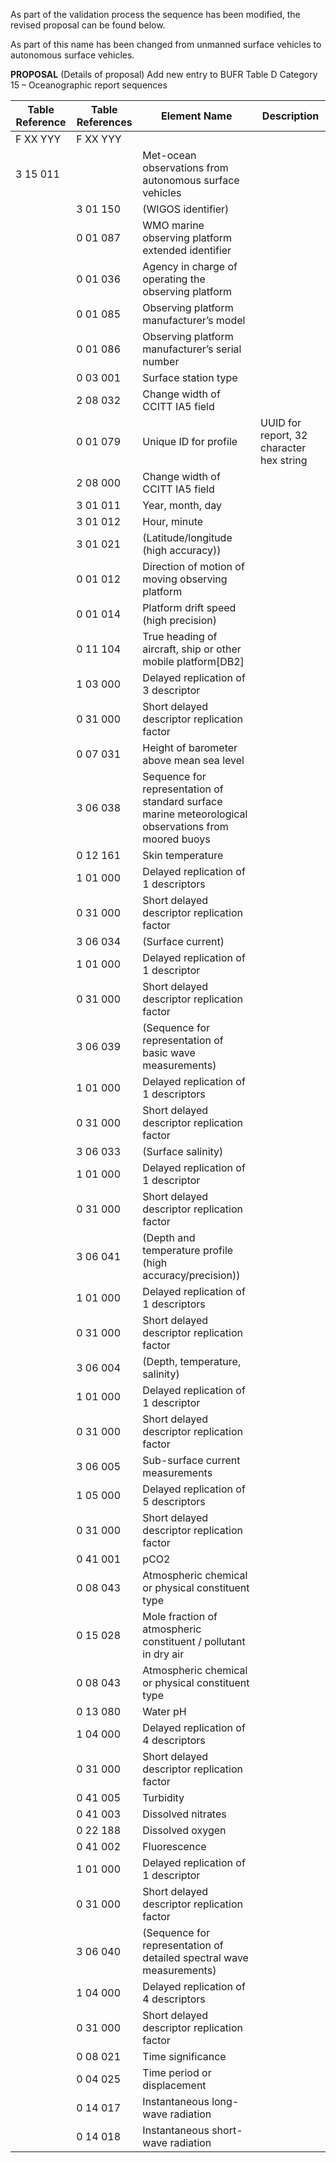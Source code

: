 As part of the validation process the sequence has been modified, the revised proposal can be found below.

As part of this name has been changed from unmanned surface vehicles to autonomous surface vehicles.

**PROPOSAL**
(Details of proposal)
Add new entry to BUFR Table D
Category 15 – Oceanographic report sequences

Table Reference | Table References | Element Name | Description
-- | -- | -- | --
F XX YYY | F XX YYY | |
3 15 011 | | Met-ocean   observations from autonomous surface vehicles |
 &nbsp; |3 01 150 | (WIGOS   identifier) |
 &nbsp; |0 01 087 | WMO marine   observing platform extended identifier |
 &nbsp; |0 01 036 | Agency   in charge of operating the observing platform |
 &nbsp;|0 01 085 | Observing   platform manufacturer’s model |
 &nbsp;|0 01 086 | Observing   platform manufacturer’s serial number |
 &nbsp;|0 03 001 | Surface   station type |
 &nbsp;|2 08 032 | Change   width of CCITT IA5 field |
 &nbsp;|0 01 079 | Unique   ID for profile | UUID   for report, 32 character hex string
 &nbsp;|2 08 000 | Change   width of CCITT IA5 field |
 &nbsp;|3 01 011 | Year,   month, day |
 &nbsp;|3 01 012 | Hour,   minute |
 &nbsp;|3 01 021 | (Latitude/longitude   (high accuracy)) |
 &nbsp;|0 01 012 | Direction   of motion of moving observing platform |
 &nbsp;|0 01 014 | Platform drift speed (high precision) |
 &nbsp;|0 11 104 | True heading of   aircraft, ship or other mobile platform[DB2] |
 &nbsp;|1 03 000 | Delayed   replication of 3 descriptor |
 &nbsp;|0 31 000 | Short   delayed descriptor replication factor |
 &nbsp;|0 07 031 | Height   of barometer above mean sea level |
 &nbsp;|3 06 038 | Sequence   for representation of standard surface marine meteorological observations   from moored buoys |
 &nbsp;|0 12 161 | Skin   temperature |
 &nbsp;|1 01 000 | Delayed   replication of 1 descriptors |
 &nbsp;|0 31 000 | Short   delayed descriptor replication factor |
 &nbsp;|3 06 034 | (Surface   current) |
 &nbsp;|1 01 000 | Delayed   replication of 1 descriptor |
 &nbsp;|0 31 000 | Short   delayed descriptor replication factor |
 &nbsp;|3 06 039 | (Sequence   for representation of basic wave measurements) |
 &nbsp;|1 01 000 | Delayed   replication of 1 descriptors |
 &nbsp;|0 31 000 | Short   delayed descriptor replication factor |
 &nbsp;|3 06 033 | (Surface   salinity) |
 &nbsp;|1 01 000 | Delayed   replication of 1 descriptor |
 &nbsp;|0 31 000 | Short   delayed descriptor replication factor |
 &nbsp;|3 06 041 | (Depth   and temperature profile (high accuracy/precision)) |
 &nbsp;|1 01 000 | Delayed   replication of 1 descriptors |
 &nbsp;|0 31 000 | Short   delayed descriptor replication factor |
 &nbsp;|3 06 004 | (Depth,   temperature, salinity) |
 &nbsp;|1 01 000 | Delayed   replication of 1 descriptor |
 &nbsp;|0 31 000 | Short   delayed descriptor replication factor |
 &nbsp;|3 06 005 | Sub-surface   current measurements |
 &nbsp;|1 05 000 | Delayed   replication of 5 descriptors |
 &nbsp;|0 31 000 | Short   delayed descriptor replication factor |
 &nbsp;|0 41 001 | pCO2 |
 &nbsp;|0 08 043 | Atmospheric   chemical or physical constituent type |
 &nbsp;|0 15 028 | Mole   fraction of atmospheric constituent / pollutant in dry air |
 &nbsp;|0 08 043 | Atmospheric   chemical or physical constituent type |
 &nbsp;|0 13 080 | Water   pH |
 &nbsp;|1 04 000 | Delayed   replication of 4 descriptors |
 &nbsp;|0 31 000 | Short   delayed descriptor replication factor |
 &nbsp;|0 41 005 | Turbidity |
 &nbsp;|0 41 003 | Dissolved   nitrates |
 &nbsp;|0 22 188 | Dissolved   oxygen |
 &nbsp;|0 41 002 | Fluorescence |
 &nbsp;|1 01 000 | Delayed   replication of 1 descriptor |
 &nbsp;|0 31 000 | Short   delayed descriptor replication factor |
 &nbsp;|3 06 040 | (Sequence   for representation of detailed spectral wave measurements) |
 &nbsp;|1 04 000 | Delayed   replication of 4 descriptors |
 &nbsp;|0 31 000 | Short   delayed descriptor replication factor |
 &nbsp;|0 08 021 | Time   significance |
 &nbsp;|0 04 025 | Time   period or displacement |
 &nbsp;|0 14 017 | Instantaneous   long-wave radiation |
 &nbsp;|0 14 018 | Instantaneous   short-wave radiation |
